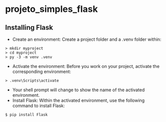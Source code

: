 # projeto_simples_flask

## Installing Flask
- Create an environment: Create a project folder and a .venv folder within:


```
> mkdir myproject
> cd myproject
> py -3 -m venv .venv
```

- Activate the environment: Before you work on your project, activate the corresponding environment:


`> .venv\Scripts\activate`

- Your shell prompt will change to show the name of the activated environment.
- Install Flask: Within the activated environment, use the following command to install Flask:

`$ pip install Flask`